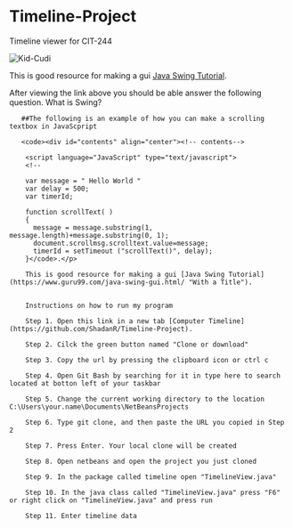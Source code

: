 # Timeline-Project

Timeline viewer for CIT-244

![Kid-Cudi](https://user-images.githubusercontent.com/47399754/55283162-c4fa9880-532a-11e9-9727-9775eb27a120.jpg)

This is good resource for making a gui [Java Swing Tutorial](https://www.guru99.com/java-swing-gui.html/ "With a Title").

After viewing the link above you should be able answer the following question. What is Swing?
       
       
       ##The following is an example of how you can make a scrolling textbox in JavaScpript
       
       <code><div id="contents" align="center"><!-- contents-->

        <script language="JavaScript" type="text/javascript">
        <!--

        var message = " Hello World "
        var delay = 500;
        var timerId;

        function scrollText( )
        {	
          message = message.substring(1, message.length)+message.substring(0, 1);
          document.scrollmsg.scrolltext.value=message;
          timerId = setTimeout ("scrollText()", delay);
        }</code>.</p>
        
        This is good resource for making a gui [Java Swing Tutorial](https://www.guru99.com/java-swing-gui.html/ "With a Title").

        
        Instructions on how to run my program 
        
        Step 1. Open this link in a new tab [Computer Timeline](https://github.com/ShadanR/Timeline-Project).
        
        Step 2. Cilck the green button named "Clone or download"
        
        Step 3. Copy the url by pressing the clipboard icon or ctrl c 
        
        Step 4. Open Git Bash by searching for it in type here to search located at botton left of your taskbar 
        
        Step 5. Change the current working directory to the location  C:\Users\your.name\Documents\NetBeansProjects
        
        Step 6. Type git clone, and then paste the URL you copied in Step 2
        
        Step 7. Press Enter. Your local clone will be created
        
        Step 8. Open netbeans and open the project you just cloned 
        
        Step 9. In the package called timeline open "TimelineView.java" 
        
        Step 10. In the java class called "TimelineView.java" press "F6" or right click on "TimelineView.java" and press run
        
        Step 11. Enter timeline data 
        

